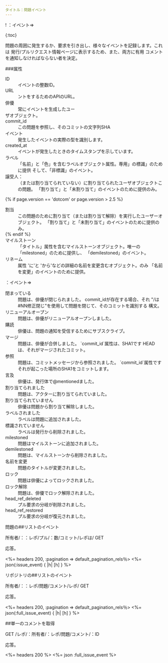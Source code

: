 ```yaml
---
タイトル：問題イベント
---
```

!
：イベント=>

{:toc}

問題の周囲に発生するか、要求を引き出し、様々なイベントを記録します。これは
発行/プルリクエスト情報ページに表示するため、また、両方に有用
コメントを通知しなければならない者を決定。

###属性

<dl>
<dt> ID </dt>
<dd> イベントの整数ID。 </dd>

<dt> URL </dt>
<dd>ントをするためのAPIのURL。 </dd>

<dt> 俳優 </dt>
<dd> 常にイベントを生成したユー</dd>ザオブジェクト。

<dt> commit_id </dt>
<dd> この問題を参照し、そのコミットの文字列SHA </dd>

<dt> イベント </dt>
<dd> 発生したイベントの実際の型を識別します。 </dd>

<dt> created_at </dt>
<dd> イベントが発生したときのタイムスタンプを示しています。 </dd>

<dt> ラベル </dt>
<dd> 「名前」と「色」を含むラベルオブジェクト属性。専用」の標識」のために提供
そして、「非標識」のイベント。 </dd>

<dt> 譲受人： </dt>
<dd> （または割り当てられていない）に割り当てられたユーザオブジェクトこの問題。 「割り当て」と「未割り当て」のイベントのために提供のみ。 </dd>

{% if page.version == 'dotcom' or page.version > 2.5 %}
<dt> 割当 </dt>
<dd> この問題のために割り当て（または割り当て解除）を実行したユーザーオブジェクト。 「割り当て」と「未割り当て」のイベントのために提供のみ。 </dd>
{% endif %}

<dt> マイルストーン </dt>
<dd> 「タイトル」属性を含むマイルストーンオブジェクト。唯一の「milestoned」のために提供し、
「demilestoned」のイベント。 </dd>

<dt> リネーム </dt>
<dd> 属性 'に'と 'から'などの詳細の名前を変更含むオブジェクト。のみ
「名前を変更」のイベントのために提供。 </dd>
</dl>

：イベント=>

<dl>
<dt> 閉まっている </dt>
<dd> 問題は、俳優が閉じられました。 commit_idが存在する場合、それ
"/は#NN修正閉じ"を使用して問題を閉じて、そのコミットを識別する
構文。 </dd>


<dt> リニューアルオープン </dt>
<dd> 問題は、俳優がリニューアルオープンしました。 </dd>

<dt> 購読 </dt>
<dd> 俳優は、問題の通知を受信するためにサブスクライブ。 </dd>

<dt> マージ </dt>
<dd> 問題は、俳優が合併しました。 `commit_id`属性は、SHA1です
HEADは、それがマージされたコミット。 </dd>

<dt> 参照 </dt>
<dd> 問題は、コミットメッセージから参照されました。 `commit_id`属性です
それが起こった場所のSHA1をコミットします。 </dd>

<dt> 言及 </dt>
<dd> 俳優は、発行体で@mentionedました。 </dd>

<dt> 割り当てられました </dt>
<dd> 問題は、アクターに割り当てられていました。 </dd>

<dt> 割り当てられていません </dt>
<dd> 俳優は問題から割り当て解除しました。 </dd>

<dt> ラベルされました </dt>
<dd> ラベルは問題に追加されました。 </dd>

<dt> 標識されていません </dt>
<dd> ラベルは発行から削除されました。 </dd>

<dt> milestoned </dt>
<dd> 問題はマイルストーンに追加されました。 </dd>

<dt> demilestoned </dt>
<dd> 問題は、マイルストーンから削除されました。 </dd>

<dt> 名前を変更 </dt>
<dd> 問題のタイトルが変更されました。 </dd>

<dt> ロック </dt>
<dd> 問題は俳優によってロックされました。 </dd>

<dt> ロック解除 </dt>
<dd> 問題は、俳優でロック解除されました。 </dd>

<dt> head_ref_deleted </dt>
<dd> プル要求の分岐が削除されました。 </dd>

<dt> head_ref_restored </dt>
<dd> プル要求の分岐が復元されました。 </dd>
</dl>

問題の##リストのイベント

所有者/：：レポ/プル/：数/コミット/レポは/ GET

応答。

<%= headers 200, :pagination => default_pagination_rels％>
<%= json(:issue_event) { |h| [h] } %>

リポジトリの##リストのイベント

所有者/：：レポ/問題/コメント/レポ/ GET

応答。

<%= headers 200, :pagination => default_pagination_rels％>
<%= json(:full_issue_event) { |h| [h] } %>

##単一のコメントを取得

GET /レポ/：所有者/：レポ/問題/コメント/：ID

応答。

<%= headers 200 %>
<%= json :full_issue_event %>
